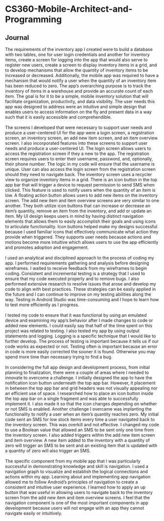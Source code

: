 # CS360-Mobile-Architect-and-Programming

<h2>Journal</h2> 

The requirements of the inventory app I created were to build a database with two tables, one for user login credentials and another for inventory items, create a screen for logging into the app that would also serve to register new users, create a screen to display inventory items in a grid, and to develop mechanisms that allow the quantity of inventory items to be increased or decreased. Additionally, the mobile app was required to have a mechanism that would notify a user when the quantity of an inventory item has been reduced to zero. The app’s overarching purpose is to track the inventory of items in a warehouse and provide an accurate count of each item. The goal is for it to be a simple, mobile inventory solution that will facilitate organization, productivity, and data visibility. The user needs this app was designed to address were an intuitive and simple design that enables users to access information on the fly and present data in a way such that it is easily accessible and comprehendible. <br><br>
The screens I developed that were necessary to support user needs and produce a user-centered UI for the app were a login screen, a registration screen, an inventory screen, an add new item screen, and an item overview screen. I also incorporated features into these screens to support user needs and produce a user-centered UI. The login screen allows users to access the registration screen if they a new to the app. The registration screen requires users to enter their username, password, and, optionally, their phone number. The logic in my code will ensure that the username is unique. User can also access the login screen from the registration screen should they need to navigate back. The inventory screen uses a recycler view to organize inventory items in a grid. There is an icon button in the top app bar that will trigger a device to request permission to send SMS when clicked. This feature is used to notify users when the quantity of an item is low. A floating action button allows users to add new items on the inventory screen. The add new item and item overview screens are very similar to one another. They both utilize icon buttons that can increase or decrease an item’s quantity, remove an item from the inventory, and add or update an item. My UI design keeps users in mind by having distinct navigation elements that allows them to easily accomplish their goals and using icons to articulate functionality. Icon buttons helped make my designs successful because I used familiar icons that effectively communicate what action they provide when triggered. They supports user needs because actions and motions become more intuitive which allows users to use the app efficiently and promotes adoption and engagement.<br><br>
I used an analytical and disciplined approach to the process of coding my app. I performed requirements gathering and analysis before designing wireframes. I waited to receive feedback from my wireframes to begin coding. Consistent and incremental testing is a strategy that I used to ensure that my code executed properly and to remove bugs. I also performed extensive research to resolve issues that arose and develop my code to align with best practices. These strategies can be easily applied in the future and I can continue to improve on my testing abilities along the way. Testing in Android Studio was time-consuming and I hope to learn how to test more efficiently as I progress.<br><br>
I tested my code to ensure that it was functional by using an emulated device and examining my app’s behavior after I made changes to code or added new elements. I could easily say that half of the time spent on this project was related to testing. I also tested my app by using output statements and logging. Logging is a specific technique that I would like to further develop. The process of testing is important because it tells us if our code works as expected or not. Testing often is important because an error in code is more easily corrected the sooner it is found. Otherwise you may spend more time than necessary trying to find a bug. <br><br>
In considering the full app design and development process, from initial planning to finalization, there were a couple of areas where I needed to innovate to overcome a challenge. I initially designed the app to have the notification icon button underneath the top app bar. However, it placement in between the top app bar and grid headers was not visually appealing nor an efficient use of space. I researched how to place an icon button inside the top app bar on a single fragment and was able to successfully implement it. I also made it so that the icon changes depending on whether or not SMS is enabled. Another challenge I overcame was implanting the functionality to notify a user when an item’s quantity reaches zero. My initial code sent an SMS for low stock items every time a user navigated back to the inventory screen. This was overkill and not effective. I changed my code to use a Boolean value that allowed an SMS to be sent only one time from the inventory screen. I also added triggers within the add new item screen and item overview. A new item added to the inventory with a quantity of zero will trigger an SMS to be sent and an existing item that is updated with a quantity of zero will also trigger an SMS.<br><br>
The specific component from my mobile app that I was particularly successful in demonstrating knowledge and skill is navigation. I used a navigation graph to visualize and establish the logical connections and actions within my app. Learning about and implementing app navigation allowed me to follow Android’s principles of navigation to create a consistent and intuitive user experience. I learned how to apply an up button that was useful in allowing users to navigate back to the inventory screen from the add new item and item overview screens. I feel that the navigation component is one of the most important components in app development because users will not engage with an app they cannot navigate easily or intuitively.      

